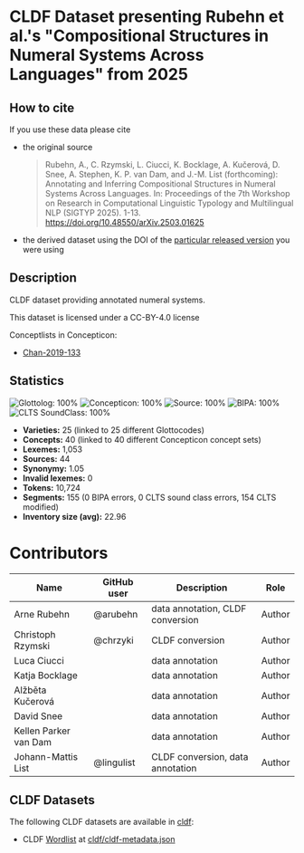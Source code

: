 # CLDF Dataset presenting Rubehn et al.'s "Compositional Structures in Numeral Systems Across Languages" from 2025

## How to cite

If you use these data please cite
- the original source
  > Rubehn, A., C. Rzymski, L. Ciucci, K. Bocklage, A. Kučerová, D. Snee, A. Stephen, K. P. van Dam, and J.-M. List (forthcoming): Annotating and Inferring Compositional Structures in Numeral Systems Across Languages. In: Proceedings of the 7th Workshop on Research in Computational Linguistic Typology and Multilingual NLP (SIGTYP 2025). 1-13. https://doi.org/10.48550/arXiv.2503.01625
- the derived dataset using the DOI of the [particular released version](../../releases/) you were using

## Description


CLDF dataset providing annotated numeral systems.

This dataset is licensed under a CC-BY-4.0 license


Conceptlists in Concepticon:
- [Chan-2019-133](https://concepticon.clld.org/contributions/Chan-2019-133)
## Statistics


![Glottolog: 100%](https://img.shields.io/badge/Glottolog-100%25-brightgreen.svg "Glottolog: 100%")
![Concepticon: 100%](https://img.shields.io/badge/Concepticon-100%25-brightgreen.svg "Concepticon: 100%")
![Source: 100%](https://img.shields.io/badge/Source-100%25-brightgreen.svg "Source: 100%")
![BIPA: 100%](https://img.shields.io/badge/BIPA-100%25-brightgreen.svg "BIPA: 100%")
![CLTS SoundClass: 100%](https://img.shields.io/badge/CLTS%20SoundClass-100%25-brightgreen.svg "CLTS SoundClass: 100%")

- **Varieties:** 25 (linked to 25 different Glottocodes)
- **Concepts:** 40 (linked to 40 different Concepticon concept sets)
- **Lexemes:** 1,053
- **Sources:** 44
- **Synonymy:** 1.05
- **Invalid lexemes:** 0
- **Tokens:** 10,724
- **Segments:** 155 (0 BIPA errors, 0 CLTS sound class errors, 154 CLTS modified)
- **Inventory size (avg):** 22.96

# Contributors

Name                  | GitHub user | Description                      | Role
---                   | ---         | ---                              | ---
Arne Rubehn           | @arubehn    | data annotation, CLDF conversion | Author
Christoph Rzymski     | @chrzyki    | CLDF conversion                  | Author
Luca Ciucci           |             | data annotation                  | Author
Katja Bocklage        |             | data annotation                  | Author
Alžběta Kučerová      |             | data annotation                  | Author
David Snee            |             | data annotation                  | Author
Kellen Parker van Dam |             | data annotation                  | Author
Johann-Mattis List    | @lingulist  | CLDF conversion, data annotation | Author





## CLDF Datasets

The following CLDF datasets are available in [cldf](cldf):

- CLDF [Wordlist](https://github.com/cldf/cldf/tree/master/modules/Wordlist) at [cldf/cldf-metadata.json](cldf/cldf-metadata.json)
